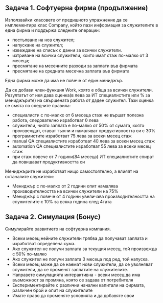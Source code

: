 ## Задача 1. Софтуерна фирма (продължение)
Използвайки класовете от предишното упражнение да се имплементира клас Company, който пази информация за служителите в една фирма и поддържа следните операции:
 - постъпване на нов служител;
 -  напускане на служител;
 -  извеждане на списък с данни за всички служители.
-   изтриване на всички служители, които имат стаж по-малко от 3 месеца;
-   пресмятане на месечните разходи за заплати във фирмата
-   пресмятане на средната месечна заплата във фирмата

Една фирма може да има не повече от един мениджър.

Да се добави член-функция Work, която е обща за всички служители. Резултатът от нея дава оценка(в лева за ИТ специалистите или % за мениджърите) на свършената работа от даден служител. Тази оценка се смята по следните правила:
- специалисти с по-малко от 6 месеца стаж не вършат полезна работа, следователно изработват 0 лева
- служители, чиято заплата е по-малко от 50% от сумата, която произвеждат, стават тъжни и намаляват продуктивността си с 30%
- програмистите изработват 75 лева за всеки месец стаж
- manual QA специалистите изработват 40 лева за всеки месец стаж
- automation QA специалистите изработват 55 лева за всеки месец стаж
-  при стаж повече от 7 години(84 месеца) ИТ специалистите спират да повишават продуктивността си

Мениджърите не изработват нищо самостоятелно, а влияят на останалите служители:
- Мениджър с по-малко от 2 години опит намалява производителността на всички служители на 75%
- Мениджър с повече от 4 години увеличава производителността на служителите с 10% за всяка година след 4тата


## Задача 2. Симулация (Бонус)
Симулирайте развитието на софтуерна компания. 
- Всеки месец нейните служители трябва да получават заплата и изработват определена сума. 
- Ако служител не получи заплата за текущия месец, той произвежда с 50% по-малко
- Ако служител не получи заплата 3 месеца под ред, той напуска. 
- Всеки месец може да се наемат нови служители, да се уволняват служители, да се променят заплатите на служителите.
- Направете симулацията интерактивна - всеки месец да има възможност за промяна, която се задава от потребителя
- Експериментирайте с различни начални капитали на фирмата, различен брой и опит на служителите
- Имате право да променяте условията и да добавяте свои
